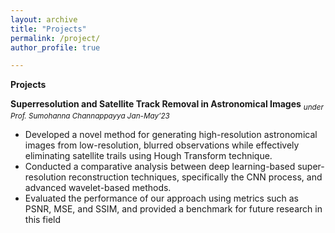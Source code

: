 ```yaml
---
layout: archive
title: "Projects"
permalink: /project/
author_profile: true

---
```

**Projects**

**Superresolution and Satellite Track Removal in Astronomical Images**
<sub>*under Prof. Sumohanna Channappayya Jan-May’23*<sub>
    
   * Developed a novel method for generating high-resolution astronomical images from low-resolution, blurred observations while
effectively eliminating satellite trails using Hough Transform technique.
   * Conducted a comparative analysis between deep learning-based super-resolution reconstruction techniques, specifically the
CNN process, and advanced wavelet-based methods.
   * Evaluated the performance of our approach using metrics such as PSNR, MSE, and SSIM, and provided a benchmark for future
research in this field


